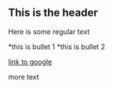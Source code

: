 
## This is the header

Here is some regular text 

*this is bullet 1
*this is bullet 2

[link to google](http://google.com)

more text 